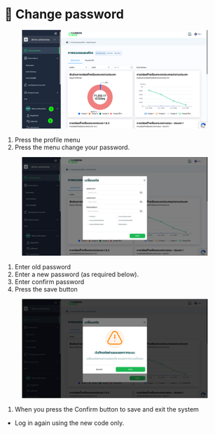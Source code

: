 # 🔐 Change password

<figure><img src="../.gitbook/assets/image (4).png" alt=""><figcaption></figcaption></figure>

1. Press the profile menu&#x20;
2. Press the menu change your password.



<figure><img src="../.gitbook/assets/image (5).png" alt=""><figcaption></figcaption></figure>

1. Enter old password&#x20;
2. Enter a new password (as required below).&#x20;
3. Enter confirm password&#x20;
4. Press the save button



<figure><img src="../.gitbook/assets/image (6).png" alt=""><figcaption></figcaption></figure>

1. When you press the Confirm button to save and exit the system

* Log in again using the new code only.
